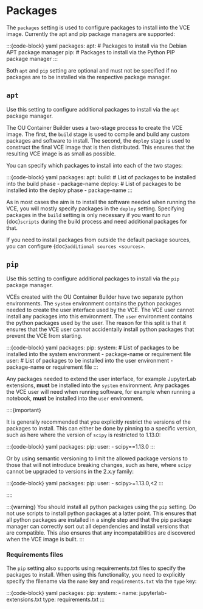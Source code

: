 # Packages

The `packages` setting is used to configure packages to install into the VCE image. Currently the apt
and pip package managers are supported:

:::{code-block} yaml
packages:
  apt:  # Packages to install via the Debian APT package manager
  pip:  # Packages to install via the Python PIP package manager
:::

Both `apt` and `pip` setting are optional and must not be specified if no packages are to be installed
via the respective package manager.

## `apt`

Use this setting to configure additional packages to install via the `apt` package manager.

The OU Container Builder uses a two-stage process to create the VCE image. The first, the `build` stage
is used to compile and build any custom packages and software to install. The second, the `deploy` stage
is used to construct the final VCE image that is then distributed. This ensures that the resulting VCE
image is as small as possible.

You can specify which packages to install into each of the two stages:

:::{code-block} yaml
packages:
  apt:
    build:            # List of packages to be installed into the build phase
      - package-name
    deploy:           # List of packages to be installed into the deploy phase
      - package-name
:::

As in most cases the aim is to install the software needed when running the VCE, you will mostly specify
packages in the `deploy` setting. Specifying packages in the `build` setting is only necessary if you
want to run {doc}`scripts` during the build process and need additional packages for that.

If you need to install packages from outside the default package sources, you can configure
{doc}`additional sources <sources>`.
## `pip`

Use this setting to configure additional packages to install via the `pip` package manager.

VCEs created with the OU Container Builder have two separate python environments. The `system` environment
contains the python packages needed to create the user interface used by the VCE. The VCE user cannot install
any packages into this environment. The `user` environment contains the python packages used by the user. The
reason for this split is that it ensures that the VCE user cannot accidentally install python packages that
prevent the VCE from starting.

:::{code-block} yaml
packages:
  pip:
    system:                               # List of packages to be installed into the system environment
      - package-name or requirement file
    user:                                 # List of packages to be installed into the user environment
      - package-name or requirement file
:::

Any packages needed to extend the user interface, for example JupyterLab extensions, **must** be installed into
the `system` environment. Any packages the VCE user will need when running software, for example when running
a notebook, **must** be installed into the `user` environment.

::::{important}

It is generally recommended that you explicitly restrict the versions of the packages to install. This can
either be done by pinning to a specific version, such as here where the version of `scipy` is restricted to
1.13.0:

:::{code-block} yaml
packages:
  pip:
    user:
      - scipy==1.13.0
:::

Or by using semantic versioning to limit the allowed package versions to those that will not introduce
breaking changes, such as here, where `scipy` cannot be upgraded to versions in the 2.x.y family:

:::{code-block} yaml
packages:
  pip:
    user:
      - scipy>=1.13.0,<2
:::

::::

:::{warning}
You should install all python packages using the `pip` setting. Do not use scripts to install python packages
at a latter point. This ensures that all python packages are installed in a single step and that the pip package
manager can correctly sort out all dependencies and install versions that are compatible. This also ensures that
any incompatabilities are discovered when the VCE image is built.
:::

### Requirements files

The `pip` setting also supports using requirements.txt files to specify the packages to install. When using this
functionality, you need to explicitly specify the filename via the `name` key and `requirements.txt` via the `type`
key:

:::{code-block} yaml
packages:
  pip:
    system:
      - name: jupyterlab-extensions.txt
        type: requirements.txt
:::
